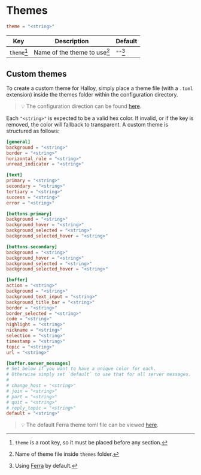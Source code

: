 # Themes

```toml
theme = "<string>"
```

| Key         | Description                  | Default  |
| ----------- | ---------------------------- | -------- |
| `theme`[^1] | Name of the theme to use[^2] | `""`[^3] |

[^1]: `theme` is a root key, so it must be placed before any section.
[^2]: Name of theme file inside `themes` folder.
[^3]: Using [Ferra](https://github.com/casperstorm/ferra/) by default.

## Custom themes

To create a custom theme for Halloy, simply place a theme file (with a `.toml` extension) inside the themes folder within the configuration directory.

> 💡  The configuration direction can be found [here](../../configuration/).

 Each `"<string>"` is expected to be a valid hex color. If invalid, or if the key is removed, the color will fallback to transparent. A custom theme is structured as follows:

```toml
[general]
background = "<string>"
border = "<string>"
horizontal_rule = "<string>"
unread_indicator = "<string>"

[text]
primary = "<string>"
secondary = "<string>"
tertiary = "<string>"
success = "<string>"
error = "<string>"

[buttons.primary]
background = "<string>"
background_hover = "<string>"
background_selected = "<string>"
background_selected_hover = "<string>"

[buttons.secondary]
background = "<string>"
background_hover = "<string>"
background_selected = "<string>"
background_selected_hover = "<string>"

[buffer]
action = "<string>"
background = "<string>"
background_text_input = "<string>"
background_title_bar = "<string>"
border = "<string>"
border_selected = "<string>"
code = "<string>"
highlight = "<string>"
nickname = "<string>"
selection = "<string>"
timestamp = "<string>"
topic = "<string>"
url = "<string>"

[buffer.server_messages]
# Set below if you want to have a unique color for each.
# Otherwise simply set `default` to use that for all server messages.
#
# change_host = "<string>"
# join = "<string>"
# part = "<string>"
# quit = "<string>"
# reply_topic = "<string>"
default = "<string>"
```
> 💡  The default Ferra theme toml file can be viewed [here](https://github.com/squidowl/halloy/blob/main/assets/themes/ferra.toml).
